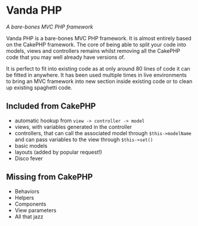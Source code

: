 # Vanda PHP
*A bare-bones MVC PHP framework*

Vanda PHP is a bare-bones MVC PHP framework. It is almost entirely based on the CakePHP framework. The core of being able to split your code into models, views and controllers remains whilst removing all the CakePHP code that you may well already have versions of. 

It is perfect to fit into existing code as at only around 80 lines of code it can be fitted in anywhere. It has been used multiple times in live environments to bring an MVC framework into new section inside existing code or to clean up existing spaghetti code.

## Included from CakePHP

* automatic hookup from `view -> controller -> model`
* views, with variables generated in the controller
* controllers, that can call the associated model through `$this->modelName` and can pass variables to the view through `$this->set()`
* basic models
* layouts (added by popular request!)
* Disco fever

## Missing from CakePHP

* Behaviors
* Helpers
* Components
* View parameters
* All that jazz
